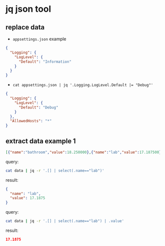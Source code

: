 # jq json tool

## replace data

- `appsettings.json` example

```json
{
  "Logging": {
    "LogLevel": {
      "Default": "Information"
    }
  }  
}
```

- `cat appsettings.json | jq '.Logging.LogLevel.Default |= "Debug"'`

```json
{
  "Logging": {
    "LogLevel": {
      "Default": "Debug"
    }
  },
  "AllowedHosts": "*"
}
```

## extract data example 1

```json
[{"name":"bathroom","value":18.250000},{"name":"lab","value":17.187500},{"name":"external","value":0.000000},{"name":"bedroom","value":14.937500},{"name":"livingroom","value":17.500000}]
```

query:
```sh
cat data | jq -r '.[] | select(.name=="lab")'
```

result:
```json
{
  "name": "lab",
  "value": 17.1875
}
```

query:
```sh
cat data | jq -r '.[] | select(.name=="lab") | .value'
```

result:
```json
17.1875
```
